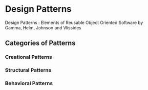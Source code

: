 # Design Patterns

Design Patterns : Elements of Reusable Object Oriented Software by Gamma, Helm, Johnson and Vlissides

## Categories of Patterns

### Creational Patterns

### Structural Patterns

### Behavioral Patterns
